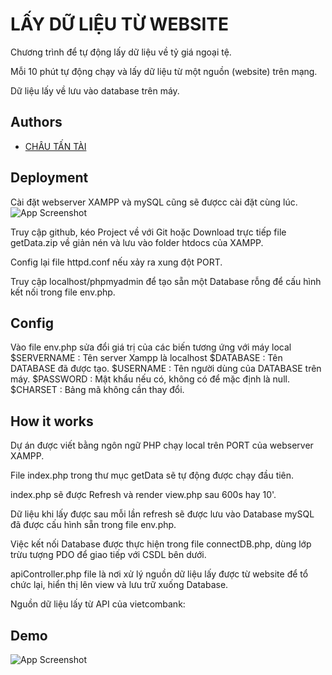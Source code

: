 # LẤY DỮ LIỆU TỪ WEBSITE

Chương trình để tự động lấy dữ liệu về tỷ giá ngoại tệ.

Mỗi 10 phút tự động chạy và lấy dữ liệu từ một nguồn (website) trên mạng.

Dữ liệu lấy về lưu vào database trên máy.

## Authors

- [CHÂU TẤN TÀI](https://github.com/CHAUTANTAI)

## Deployment

Cài đặt webserver XAMPP và mySQL cũng sẽ đượcc cài đặt cùng lúc.
![App Screenshot](https://scontent.fsgn8-4.fna.fbcdn.net/v/t1.15752-9/379539981_691568926230102_3050413847574783830_n.png?_nc_cat=111&ccb=1-7&_nc_sid=ae9488&_nc_ohc=_YUtIIhRm6EAX8V7Pdk&_nc_ht=scontent.fsgn8-4.fna&oh=03_AdRp5Fs8oV7GGH3PU7FXf4JnIbf5DouAwn07hiR8sKIGZQ&oe=6533B635)

Truy cập github, kéo Project về với Git hoặc Download trực tiếp file getData.zip về giản nén và lưu vào folder htdocs của XAMPP.

Config lại file httpd.conf nếu xảy ra xung đột PORT.

Truy cập localhost/phpmyadmin để tạo sẵn một Database rỗng để cấu hình kết nối trong file env.php.

## Config

Vào file env.php sửa đổi giá trị của các biến tương ứng với máy local
$SERVERNAME : Tên server Xampp là localhost
$DATABASE : Tên DATABASE đã được tạo.
$USERNAME   : Tên người dùng của DATABASE trên máy.
$PASSWORD : Mật khẩu nếu có, không có để mặc định là null.
$CHARSET : Bảng mã không cần thay đổi.

## How it works

Dự án được viết bằng ngôn ngữ PHP chạy local trên PORT của webserver XAMPP.

File index.php trong thư mục getData sẽ tự động được chạy đầu tiên.

index.php sẽ được Refresh và render view.php sau 600s hay 10'.

Dữ liệu khi lấy được sau mỗi lần refresh sẽ được lưu vào Database mySQL đã được cấu hình sẵn trong file env.php.

Việc kết nối Database được thực hiện trong file connectDB.php, dùng lớp trừu tượng PDO để giao tiếp với CSDL bên dưới.

apiController.php file là nơi xử lý nguồn dữ liệu lấy được từ website để tổ chức lại, hiển thị lên view và lưu trữ xuống Database.

Nguồn dữ liệu lấy từ API của vietcombank: 

## Demo

![App Screenshot](https://scontent.fsgn8-3.fna.fbcdn.net/v/t1.15752-9/379523084_664251722353670_5501653592672683550_n.png?_nc_cat=106&ccb=1-7&_nc_sid=ae9488&_nc_ohc=YXXtEmECH0gAX90dAa4&_nc_ht=scontent.fsgn8-3.fna&oh=03_AdR7QZorCvJqR83vX-AAjXRaV25RoNZ9WofUR7yIipqRcg&oe=6533DD89)

